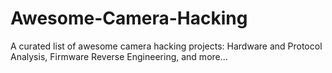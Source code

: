 # Awesome-Camera-Hacking
A curated list of awesome camera hacking projects: Hardware and Protocol Analysis, Firmware Reverse Engineering, and more...
